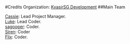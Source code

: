 #Credits
Organization: [KvasirSG Development](http://kvasirsg.com/)
##Main Team

[Cassie](https://github.com/MeCassie):  Lead Project Manager.
<br>
[Luke](https://github.com/Luke0129): Lead Coder.
<br>
[sagooper](https://github.com/sagooper): Coder.
<br>
[Siren](https://github.com/LiaSiren): Coder
<br>
[Flix](https://github.com/IPFlix): Coder.
